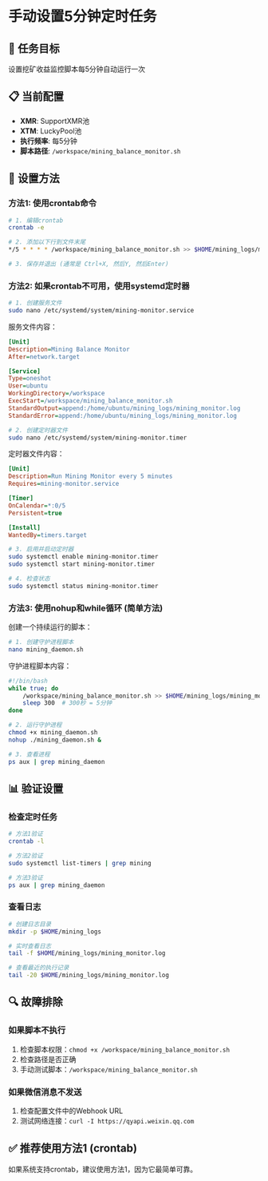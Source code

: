 # 手动设置5分钟定时任务

## 🎯 任务目标
设置挖矿收益监控脚本每5分钟自动运行一次

## 📋 当前配置
- **XMR**: SupportXMR池
- **XTM**: LuckyPool池
- **执行频率**: 每5分钟
- **脚本路径**: `/workspace/mining_balance_monitor.sh`

## 🔧 设置方法

### 方法1: 使用crontab命令

```bash
# 1. 编辑crontab
crontab -e

# 2. 添加以下行到文件末尾
*/5 * * * * /workspace/mining_balance_monitor.sh >> $HOME/mining_logs/mining_monitor.log 2>&1

# 3. 保存并退出 (通常是 Ctrl+X, 然后Y, 然后Enter)
```

### 方法2: 如果crontab不可用，使用systemd定时器

```bash
# 1. 创建服务文件
sudo nano /etc/systemd/system/mining-monitor.service
```

服务文件内容：
```ini
[Unit]
Description=Mining Balance Monitor
After=network.target

[Service]
Type=oneshot
User=ubuntu
WorkingDirectory=/workspace
ExecStart=/workspace/mining_balance_monitor.sh
StandardOutput=append:/home/ubuntu/mining_logs/mining_monitor.log
StandardError=append:/home/ubuntu/mining_logs/mining_monitor.log
```

```bash
# 2. 创建定时器文件
sudo nano /etc/systemd/system/mining-monitor.timer
```

定时器文件内容：
```ini
[Unit]
Description=Run Mining Monitor every 5 minutes
Requires=mining-monitor.service

[Timer]
OnCalendar=*:0/5
Persistent=true

[Install]
WantedBy=timers.target
```

```bash
# 3. 启用并启动定时器
sudo systemctl enable mining-monitor.timer
sudo systemctl start mining-monitor.timer

# 4. 检查状态
sudo systemctl status mining-monitor.timer
```

### 方法3: 使用nohup和while循环 (简单方法)

创建一个持续运行的脚本：

```bash
# 1. 创建守护进程脚本
nano mining_daemon.sh
```

守护进程脚本内容：
```bash
#!/bin/bash
while true; do
    /workspace/mining_balance_monitor.sh >> $HOME/mining_logs/mining_monitor.log 2>&1
    sleep 300  # 300秒 = 5分钟
done
```

```bash
# 2. 运行守护进程
chmod +x mining_daemon.sh
nohup ./mining_daemon.sh &

# 3. 查看进程
ps aux | grep mining_daemon
```

## 📊 验证设置

### 检查定时任务
```bash
# 方法1验证
crontab -l

# 方法2验证
sudo systemctl list-timers | grep mining

# 方法3验证
ps aux | grep mining_daemon
```

### 查看日志
```bash
# 创建日志目录
mkdir -p $HOME/mining_logs

# 实时查看日志
tail -f $HOME/mining_logs/mining_monitor.log

# 查看最近的执行记录
tail -20 $HOME/mining_logs/mining_monitor.log
```

## 🔍 故障排除

### 如果脚本不执行
1. 检查脚本权限：`chmod +x /workspace/mining_balance_monitor.sh`
2. 检查路径是否正确
3. 手动测试脚本：`/workspace/mining_balance_monitor.sh`

### 如果微信消息不发送
1. 检查配置文件中的Webhook URL
2. 测试网络连接：`curl -I https://qyapi.weixin.qq.com`

## ✅ 推荐使用方法1 (crontab)
如果系统支持crontab，建议使用方法1，因为它最简单可靠。